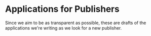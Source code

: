 # Applications for Publishers

Since we aim to be as transparent as possible, these are drafts of the applications we're writing as we look for a new publisher. 